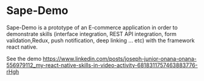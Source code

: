 # Sape-Demo
Sape-Demo is a prototype of an E-commerce application in order to demonstrate skills (interface integration, REST API integration, form validation,Redux,  push notification, deep linking ... etc) with the framework react native. 

See the demo https://www.linkedin.com/posts/joseph-junior-onana-onana-556979112_my-react-native-skills-in-video-activity-6818311757463883776-rHgh
